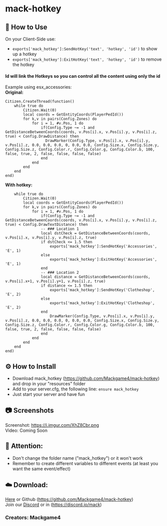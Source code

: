 # mack-hotkey  

## 📗 How to Use  

On your Client-Side use:  
- `exports['mack_hotkey']:SendHotKey('text', 'hotkey', 'id')` to show up a hotkey  
- `exports['mack_hotkey']:ExitHotKey('text', 'hotkey', 'id')` to remove the hotkey  
#### Id will link the Hotkeys so you can control all the content using only the id

Example using esx_accessories:  
**Original:**  
```
Citizen.CreateThread(function()
	while true do
		Citizen.Wait(0)
		local coords = GetEntityCoords(PlayerPedId())
		for k,v in pairs(Config.Zones) do
			for i = 1, #v.Pos, 1 do
				if(Config.Type ~= -1 and GetDistanceBetweenCoords(coords, v.Pos[i].x, v.Pos[i].y, v.Pos[i].z, true) < Config.DrawDistance) then
				  DrawMarker(Config.Type, v.Pos[i].x, v.Pos[i].y, v.Pos[i].z, 0.0, 0.0, 0.0, 0, 0.0, 0.0, Config.Size.x, Config.Size.y, Config.Size.z, Config.Color.r, Config.Color.g, Config.Color.b, 100, false, true, 2, false, false, false, false)
				end
			end
		end
	end
end)
```
**With hotkey:**  
```Citizen.CreateThread(function()
	while true do
		Citizen.Wait(0)
		local coords = GetEntityCoords(PlayerPedId())
		for k,v in pairs(Config.Zones) do
			for i = 1, #v.Pos, 1 do
				if(Config.Type ~= -1 and GetDistanceBetweenCoords(coords, v.Pos[i].x, v.Pos[i].y, v.Pos[i].z, true) < Config.DrawTextDistance) then
				-- ### Location 1
				local dstCheck = GetDistanceBetweenCoords(coords, v.Pos[i].x, v.Pos[i].y, v.Pos[i].z, true)
				if dstCheck <= 1.5 then
					exports['mack_hotkey']:SendHotKey('Accessories', 'E', 1)
				else
					exports['mack_hotkey']:ExitHotKey('Accessories', 'E', 1)
				end
				-- ### Location 2
				local distance = GetDistanceBetweenCoords(coords, v.Pos[i].x+1, v.Pos[i].y+1, v.Pos[i].z, true)
				if distance <= 1.5 then
					exports['mack_hotkey']:SendHotKey('Clotheshop', 'E', 2)
				else
					exports['mack_hotkey']:ExitHotKey('Clotheshop', 'E', 2)
				end
					DrawMarker(Config.Type, v.Pos[i].x, v.Pos[i].y, v.Pos[i].z, 0.0, 0.0, 0.0, 0, 0.0, 0.0, Config.Size.x, Config.Size.y, Config.Size.z, Config.Color.r, Config.Color.g, Config.Color.b, 100, false, true, 2, false, false, false, false)
				end
			end
		end
	end
end)
```

## ⚙️ How to Install  
- Download mack_hotkey (https://github.com/Mackgame4/mack-hotkey) and drop in your "resources" folder  
- Add to your server.cfg, the following line: ```ensure mack_hotkey```  
- Just start your server and have fun  

## 📷 Screenshots  
Screenshot: https://i.imgur.com/XhZ8Cbr.png  
Video: Coming Soon  

## 🔖 Attention:  
- Don't change the folder name ("mack_hotkey") or it won't work  
- Remember to create different variables to different events (at least you want the same event/effect)

## ☁️ Download:  
[Here](https://github.com/Mackgame4/mack-hotkey) or Github (https://github.com/Mackgame4/mack-hotkey)  
Join our [Discord](https://discord.gg/As3VMTb) or in (https://discord.io/mack)  
### Creators: Mackgame4  
